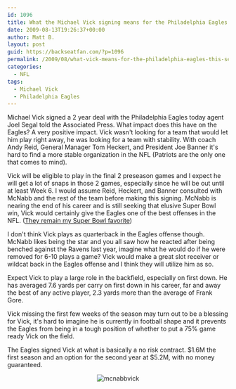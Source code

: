```yaml
---
id: 1096
title: What the Michael Vick signing means for the Philadelphia Eagles this season
date: 2009-08-13T19:26:37+00:00
author: Matt B.
layout: post
guid: https://backseatfan.com/?p=1096
permalink: /2009/08/what-vick-means-for-the-philadelphia-eagles-this-season/
categories:
  - NFL
tags:
  - Michael Vick
  - Philadelphia Eagles
---
```


<div class="entry">
  <div id="_mcePaste" style="position: absolute; left: -10000px; top: 0px; width: 1px; height: 1px; overflow-x: hidden; overflow-y: hidden;">
    <img class="alignnone size-medium wp-image-1099" title="mcnabbvick" src="/images/2009/08/mcnabbvick-300x200.jpg" alt="mcnabbvick" width="300" height="200" srcset="/images/2009/08/mcnabbvick-300x200.jpg 300w, /images/2009/08/mcnabbvick.jpg 450w" sizes="(max-width: 300px) 100vw, 300px" />Michael Vick signed a 2 year deal with the Philadelphia Eagles today agent Joel Segal told the Associated Press. What impact does this have on the Eagles? A very positive impact. Vick wasn't looking for a team that would let him play right away, he was looking for a team with stability. With coach Andy Reid, General Manager Tom Heckert, and President Joe Banner it's hard to find a more stable organization in the NFL (Patriots are the only one that comes to mind).
  </div>

  <div id="_mcePaste" style="position: absolute; left: -10000px; top: 0px; width: 1px; height: 1px; overflow-x: hidden; overflow-y: hidden;">
    Vick will be eligible to play in the final 2 preseason games and I expect he will get a lot of snaps in those 2 games, especially since he will be out until at least Week 6.
  </div>

  <div id="_mcePaste" style="position: absolute; left: -10000px; top: 0px; width: 1px; height: 1px; overflow-x: hidden; overflow-y: hidden;">
    I would assume Reid, Heckert, and Banner consulted with McNabb and the rest of the team before making this signing. McNabb is nearing the end of his career and is still seeking that elusive Super Bowl win, Vick would certainly give the Eagles one of the best offenses in the NFL.
  </div>

  <div id="_mcePaste" style="position: absolute; left: -10000px; top: 0px; width: 1px; height: 1px; overflow-x: hidden; overflow-y: hidden;">
    I don't think Vick plays as quarterback in the Eagles offense though. McNabb likes being the star and you all saw how he reacted after being benched against the Ravens last year, imagine what he would do if he were removed for 6-10 plays a game? Vick would make a great slot receiver or wildcat back in the Eagles offense and I think they will utilize him as so.
  </div>

  <div id="_mcePaste" style="position: absolute; left: -10000px; top: 0px; width: 1px; height: 1px; overflow-x: hidden; overflow-y: hidden;">
    Expect Vick to play a large role in the backfield, especially on first down. He has averaged 7.6 yards per carry on first down in his career, far and away the best of any active player, 2.3 yards more than the average of Frank Gore.
  </div>

  <div id="_mcePaste" style="position: absolute; left: -10000px; top: 0px; width: 1px; height: 1px; overflow-x: hidden; overflow-y: hidden;">
    Vick missing the first few weeks of the season may turn out to be a blessing for Vick, it's hard to imagine he is currently in football shape and it prevents the Eagles from being in a tough position of whether to put a 75% game ready Vick on the field.
  </div>

  <div id="_mcePaste" style="position: absolute; left: -10000px; top: 0px; width: 1px; height: 1px; overflow-x: hidden; overflow-y: hidden;">
    The Eagles signed Vick and what is basically a no risk contract. $1.6M the first season and an option for the second year at $5.2M, with nothing guaranteed.
  </div>

  <p>
    Michael Vick signed a 2 year deal with the Philadelphia Eagles today agent Joel Segal told the Associated Press. What impact does this have on the Eagles? A very positive impact. Vick wasn't looking for a team that would let him play right away, he was looking for a team with stability. With coach Andy Reid, General Manager Tom Heckert, and President Joe Banner it's hard to find a more stable organization in the NFL (Patriots are the only one that comes to mind).
  </p>

  <p>
    Vick will be eligible to play in the final 2 preseason games and I expect he will get a lot of snaps in those 2 games, especially since he will be out until at least Week 6. I would assume Reid, Heckert, and Banner consulted with McNabb and the rest of the team before making this signing. McNabb is nearing the end of his career and is still seeking that elusive Super Bowl win, Vick would certainly give the Eagles one of the best offenses in the NFL. (<a href="https://backseatfan.com/index.php/2009/07/2009-nfl-season-standin-predictions-playoff-predictions/">They remain my Super Bowl favorite</a>)
  </p>

  <p>
    I don't think Vick plays as quarterback in the Eagles offense though. McNabb likes being the star and you all saw how he reacted after being benched against the Ravens last year, imagine what he would do if he were removed for 6-10 plays a game? Vick would make a great slot receiver or wildcat back in the Eagles offense and I think they will utilize him as so.
  </p>

  <p>
    Expect Vick to play a large role in the backfield, especially on first down. He has averaged 7.6 yards per carry on first down in his career, far and away the best of any active player, 2.3 yards more than the average of Frank Gore.
  </p>

  <p>
    Vick missing the first few weeks of the season may turn out to be a blessing for Vick, it's hard to imagine he is currently in football shape and it prevents the Eagles from being in a tough position of whether to put a 75% game ready Vick on the field.
  </p>

  <p>
    The Eagles signed Vick at what is basically a no risk contract. $1.6M the first season and an option for the second year at $5.2M, with no money guaranteed.
  </p>

  <p style="text-align: center;">
    <img class="size-medium wp-image-1099 aligncenter" title="mcnabbvick" src="/images/2009/08/mcnabbvick-300x200.jpg" alt="mcnabbvick" width="300" height="200" srcset="/images/2009/08/mcnabbvick-300x200.jpg 300w, /images/2009/08/mcnabbvick.jpg 450w" sizes="(max-width: 300px) 100vw, 300px" />
  </p>
</div>
